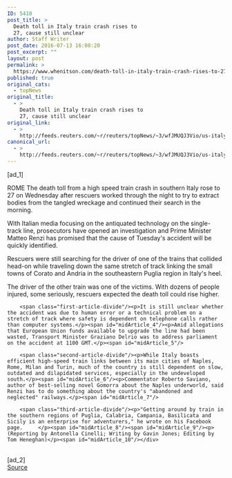 ```yaml
---
ID: 5410
post_title: >
  Death toll in Italy train crash rises to
  27, cause still unclear
author: Staff Writer
post_date: 2016-07-13 16:08:20
post_excerpt: ""
layout: post
permalink: >
  https://www.whenitson.com/death-toll-in-italy-train-crash-rises-to-27-cause-still-unclear/
published: true
original_cats:
  - topNews
original_title:
  - >
    Death toll in Italy train crash rises to
    27, cause still unclear
original_link:
  - >
    http://feeds.reuters.com/~r/reuters/topNews/~3/wfJMUQJ3Vio/us-italy-train-crash-idUSKCN0ZT124
canonical_url:
  - >
    http://feeds.reuters.com/~r/reuters/topNews/~3/wfJMUQJ3Vio/us-italy-train-crash-idUSKCN0ZT124
---
```

 [ad_1]
<br><div id="articleText">
<span id="midArticle_start"/>

<span class="focusParagraph" readability="4"><p><span class="articleLocation">ROME</span> The death toll from a high speed train crash in southern Italy rose to 27 on Wednesday after rescuers worked through the night to try to extract bodies from the tangled wreckage and continued their search in the morning. </p></span><span id="midArticle_0"/><p>With Italian media focusing on the antiquated technology on the single-track line, prosecutors have opened an investigation and Prime Minister Matteo Renzi has promised that the cause of Tuesday's accident will be quickly identified.</p><span id="midArticle_1"/><p>Rescuers were still searching for the driver of one of the trains that collided head-on while traveling down the same stretch of track linking the small towns of Corato and Andria in the southeastern Puglia region in Italy's heel.</p><span id="midArticle_2"/><p>The driver of the other train was one of the victims. With dozens of people injured, some seriously, rescuers expected the death toll could rise higher.</p><span id="midArticle_3"/>
        
        <span class="first-article-divide"/><p>It is still unclear whether the accident was due to human error or a technical problem on a stretch of track where safety is dependent on telephone calls rather than computer systems.</p><span id="midArticle_4"/><p>Amid allegations that European Union funds available to upgrade the line had been wasted, Transport Minister Graziano Delrio was to address parliament on the accident at 1100 GMT.</p><span id="midArticle_5"/>
        
        <span class="second-article-divide"/><p>While Italy boasts efficient high-speed train links between its main cities of Naples, Rome, Milan and Turin, much of the country is still dependent on slow, outdated and dilapidated services, especially in the undeveloped south.</p><span id="midArticle_6"/><p>Commentator Roberto Saviano, author of best-selling novel Gomorra about the Naples underworld, said Renzi has to do something about the country's "abandoned and neglected" railways.</p><span id="midArticle_7"/>
        
        <span class="third-article-divide"/><p>"Getting around by train in the southern regions of Puglia, Calabria, Campania, Basilicata and Sicily is an enterprise for adventurers," he wrote on his Facebook page.     </p><span id="midArticle_8"/><span id="midArticle_9"/><p> (Reporting by Antonella Cinelli; Writing by Gavin Jones; Editing by Tom Heneghan)</p><span id="midArticle_10"/></div>
<br>[ad_2]
<br><a href="http://feeds.reuters.com/~r/reuters/topNews/~3/wfJMUQJ3Vio/us-italy-train-crash-idUSKCN0ZT124">Source </a>